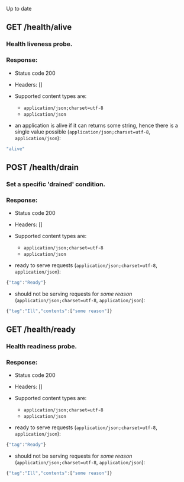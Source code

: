 Up to date
## GET /health/alive

### Health liveness probe.


### Response:

- Status code 200
- Headers: []

- Supported content types are:

    - `application/json;charset=utf-8`
    - `application/json`

- an application is alive if it can returns some string, hence there is a single value possible (`application/json;charset=utf-8`, `application/json`):

```javascript
"alive"
```

## POST /health/drain

### Set a specific 'drained' condition.


### Response:

- Status code 200
- Headers: []

- Supported content types are:

    - `application/json;charset=utf-8`
    - `application/json`

- ready to serve requests (`application/json;charset=utf-8`, `application/json`):

```javascript
{"tag":"Ready"}
```

- should not be serving requests for _some reason_ (`application/json;charset=utf-8`, `application/json`):

```javascript
{"tag":"Ill","contents":["some reason"]}
```

## GET /health/ready

### Health readiness probe.


### Response:

- Status code 200
- Headers: []

- Supported content types are:

    - `application/json;charset=utf-8`
    - `application/json`

- ready to serve requests (`application/json;charset=utf-8`, `application/json`):

```javascript
{"tag":"Ready"}
```

- should not be serving requests for _some reason_ (`application/json;charset=utf-8`, `application/json`):

```javascript
{"tag":"Ill","contents":["some reason"]}
```


